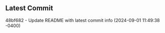 
## Latest Commit
48bf682 - Update README with latest commit info (2024-09-01 11:49:38 -0400) <Yunxi-Zhou>
